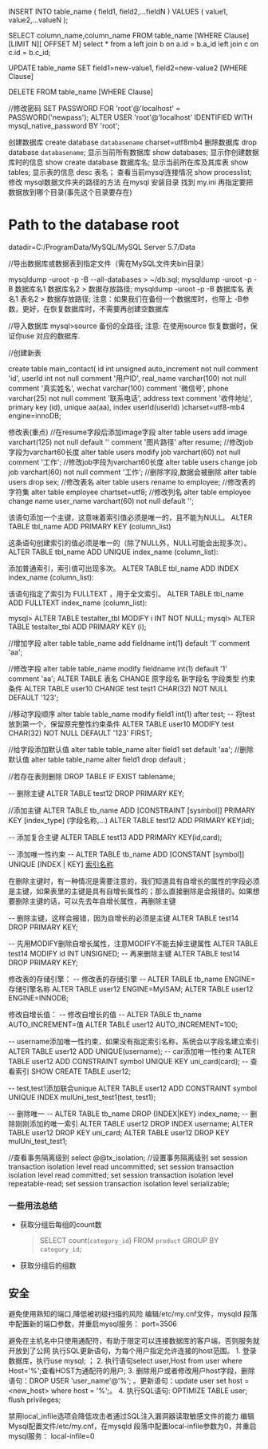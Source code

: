 INSERT INTO table_name ( field1, field2,...fieldN )
                       VALUES
                       ( value1, value2,...valueN );

SELECT column_name,column_name FROM table_name [WHERE Clause] [LIMIT N][ OFFSET M]
select * from a left join b on a.id = b.a_id left join c on c.id = b.c_id;

UPDATE table_name SET field1=new-value1, field2=new-value2 [WHERE Clause]

DELETE FROM table_name [WHERE Clause]


//修改密码
SET PASSWORD FOR 'root'@'localhost' = PASSWORD('newpass');
ALTER USER 'root'@'localhost' IDENTIFIED WITH mysql_native_password BY 'root';

创建数据库
create database `databasename` charset=utf8mb4
删除数据库
drop database `databasename`;
显示当前所有数据库
show databases;
显示你创建数据库时的信息
show create database 数据库名;
显示当前所在库及其库表
show tables;
显示表的信息
desc 表名；
查看当前mysql连接情况
show processlist;
修改 mysql数据文件夹的路径的方法
在mysql 安装目录 找到  my.ini
再指定要把数据放到哪个目录(事先这个目录要存在)
# Path to the database root
datadir=C:/ProgramData/MySQL/MySQL Server 5.7/Data

//导出数据库或数据表到指定文件（需在MySQL文件夹bin目录）

mysqldump -uroot -p -B --all-databases >  ~/db.sql;
mysqldump -uroot -p -B 数据库名1 数据库名2 >  数据存放路径;
mysqldump -uroot -p -B 数据库名 表名1 表名2 >  数据存放路径;
注意：如果我们在备份一个数据库时，也带上 -B参数，更好，在恢复数据库时，不需要再创建空数据库

//导入数据库
mysql>source 备份的全路径;
注意: 在使用source 恢复数据时，保证你use 对应的数据库.

//创建新表

create table main_contact(
	id int unsigned auto_increment not null comment 'id',
	userId int not null comment '用户ID',
	real_name varchar(100) not null comment '真实姓名',
	wechat varchar(100) comment '微信号',
	phone varchar(25) not null comment '联系电话',
	address text comment '收件地址',
	primary key (id),
 unique aa(aa),
	index userId(userId)
)charset=utf8-mb4 engine=innoDB;


修改表(重点)
//在resume字段后添加image字段
alter table users add image varchart(125) not null default '' comment '图片路径' after resume;
//修改job字段为varchart60长度
alter table users modify job varchart(60) not null comment '工作';
//修改job字段为varchart60长度
alter table users change job job varchart(60) not null comment '工作';
//删除字段,数据会被删除
alter table users drop sex;
//修改表名
alter table users rename to employee;
//修改表的字符集
alter table employee chartset=utf8;
//修改列名
alter table employee change name user_name varchart(60) not null default '';

该语句添加一个主键，这意味着索引值必须是唯一的，且不能为NULL。
ALTER TABLE tbl_name ADD PRIMARY KEY (column_list)

这条语句创建索引的值必须是唯一的（除了NULL外，NULL可能会出现多次）。
ALTER TABLE tbl_name ADD UNIQUE index_name (column_list): 

添加普通索引，索引值可出现多次。
ALTER TABLE tbl_name ADD INDEX index_name (column_list): 

该语句指定了索引为 FULLTEXT ，用于全文索引。
ALTER TABLE tbl_name ADD FULLTEXT index_name (column_list):

mysql> ALTER TABLE testalter_tbl MODIFY i INT NOT NULL;
mysql> ALTER TABLE testalter_tbl ADD PRIMARY KEY (i);


//增加字段
alter table table_name add fieldname int(1) default '1' comment 'aa';

//修改字段
alter table table_name modify fieldname int(1) default '1' comment 'aa';
ALTER TABLE 表名 CHANGE 原字段名 新字段名 字段类型 约束条件
ALTER TABLE user10 CHANGE test test1 CHAR(32) NOT NULL DEFAULT '123';

//移动字段顺序
alter table table_name modify field1 int(1) after test;
-- 将test放到第一个，保留原完整性约束条件
ALTER TABLE user10 MODIFY test CHAR(32) NOT NULL DEFAULT '123' FIRST;

//给字段添加默认值
alter table table_name alter field1 set default 'aa';
//删除默认值
alter table table_name alter field1 drop default ;

//若存在表则删除
DROP TABLE IF EXIST tablename; 


-- 删除主键
ALTER TABLE test12 DROP PRIMARY KEY;

//添加主键
ALTER TABLE tb_name ADD [CONSTRAINT [sysmbol]] PRIMARY KEY [index_type] (字段名称,...)
ALTER TABLE test12 ADD PRIMARY KEY(id);

-- 添加复合主键
ALTER TABLE test13 ADD PRIMARY KEY(id,card);

-- 添加唯一性约束
-- ALTER TABLE tb_name ADD [CONSTANT [symbol]] UNIQUE [INDEX | KEY] [索引名称](字段名称,...)

在删除主键时，有一种情况是需要注意的，我们知道具有自增长的属性的字段必须是主键，如果表里的主键是具有自增长属性的；那么直接删除是会报错的。如果想要删除主键的话，可以先去年自增长属性，再删除主键

-- 删除主键，这样会报错，因为自增长的必须是主键
ALTER TABLE test14 DROP PRIMARY KEY;

-- 先用MODIFY删除自增长属性，注意MODIFY不能去掉主键属性
ALTER TABLE test14 MODIFY id INT UNSIGNED;
-- 再来删除主键
ALTER TABLE test14 DROP PRIMARY KEY;

修改表的存储引擎：
-- 修改表的存储引擎
-- ALTER TABLE tb_name ENGINE=存储引擎名称
ALTER TABLE user12 ENGINE=MyISAM;
ALTER TABLE user12 ENGINE=INNODB;

修改自增长值：
-- 修改自增长的值
-- ALTER TABLE tb_name AUTO_INCREMENT=值
ALTER TABLE user12 AUTO_INCREMENT=100;


-- username添加唯一性约束，如果没有指定索引名称，系统会以字段名建立索引
ALTER TABLE user12 ADD UNIQUE(username);
-- car添加唯一性约束
ALTER TABLE user12 ADD CONSTRAINT symbol UNIQUE KEY uni_card(card);
-- 查看索引
SHOW CREATE TABLE user12;

-- test,test1添加联合unique
ALTER TABLE user12 ADD CONSTRAINT symbol UNIQUE INDEX mulUni_test_test1(test, test1);

-- 删除唯一
-- ALTER TABLE tb_name DROP {INDEX|KEY} index_name;
-- 删除刚刚添加的唯一索引
ALTER TABLE user12 DROP INDEX username;
ALTER TABLE user12 DROP KEY uni_card;
ALTER TABLE user12 DROP KEY mulUni_test_test1;


//查看事务隔离级别
select @@tx_isolation;
//设置事务隔离级别
set session transaction isolation level read uncommitted;
set session transaction isolation level read committed;
set session transaction isolation level repeatable-read;
set session transaction isolation level serializable;





### 一些用法总结

* 获取分组后每组的count数

  > SELECT count(`category_id`) FROM `product` GROUP BY `category_id`;

* 获取分组后的组数

  > 


## 安全

避免使用熟知的端口,降低被初级扫描的风险
编辑/etc/my.cnf文件，mysqld 段落中配置新的端口参数，并重启mysql服务：
port=3506 

避免在主机名中只使用通配符，有助于限定可以连接数据库的客户端，否则服务就开放到了公网
执行SQL更新语句，为每个用户指定允许连接的host范围。 1. 登录数据库，执行use mysql; ； 2. 执行语句select user,Host from user where Host='%';查看HOST为通配符的用户; 3. 删除用户或者修改用户host字段，删除语句：DROP USER 'user_name'@'%'; 。更新语句：update user set host = <new_host> where host = '%';。 4. 执行SQL语句:
OPTIMIZE TABLE user;
flush privileges;

禁用local_infile选项会降低攻击者通过SQL注入漏洞器读取敏感文件的能力
编辑Mysql配置文件/etc/my.cnf，在mysqld 段落中配置local-infile参数为0，并重启mysql服务：
local-infile=0